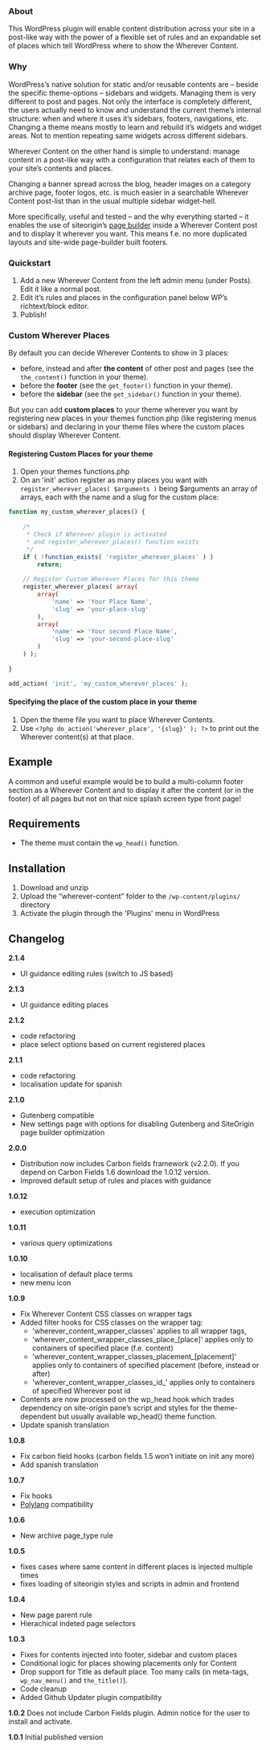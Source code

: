 
### About
This WordPress plugin will enable content distribution across your site in a post-like way with the power of a flexible set of rules and an expandable set of places which tell WordPress where to show the Wherever Content.

### Why
WordPress’s native solution for static and/or reusable contents are – beside the specific theme-options – sidebars and widgets. Managing them is very different to post and pages. Not only the interface is completely different, the users actually need to know and understand the current theme’s internal structure: when and where it uses it’s sidebars, footers, navigations, etc. Changing a theme means mostly to learn and rebuild it’s widgets and widget areas. Not to mention repeating same widgets across different sidebars. 

Wherever Content on the other hand is simple to understand: manage content in a post-like way with a configuration that relates each of them to your site’s contents and places.

Changing a banner spread across the blog, header images on a category archive page, footer logos, etc. is much easier in a searchable Wherever Content post-list than in the usual multiple sidebar widget-hell. 

More specifically, useful and tested – and the why everything started – it enables the use of siteorigin’s [page builder](https://wordpress.org/plugins/siteorigin-panels/) inside a Wherever Content post and to display it wherever you want. This means f.e. no more duplicated layouts and site-wide page-builder built footers.


### Quickstart
1. Add a new Wherever Content from the left admin menu (under Posts). Edit it like a normal post.
2. Edit it’s rules and places in the configuration panel below WP’s richtext/block editor. 
3. Publish!

### Custom Wherever Places
By default you can decide Wherever Contents to show in 3 places:

- before, instead and after **the content** of other post and pages (see the `the_content()` function in your theme).
- before the **footer** (see the `get_footer()` function in your theme).
- before the **sidebar** (see the `get_sidebar()` function in your theme).

But you can add **custom places** to your theme wherever you want by registering new places in your themes function.php (like registering menus or sidebars) and declaring in your theme files where the custom places should display Wherever Content.

#### Registering Custom Places for your theme

1. Open your themes functions.php
2. On an 'init' action register as many places you want with `register_wherever_places( $arguments )` being $arguments an array of arrays, each with the name and a slug for the custom place:

```php
function my_custom_wherever_places() {
	
	/* 
	 * Check if Wherever plugin is activated 
	 * and register_wherever_places() function exists
	 */
	if ( !function_exists( 'register_wherever_places' ) )
		return;
	
	// Register Custom Wherever Places for this theme
	register_wherever_places( array(
		array(
			'name' => 'Your Place Name',
			'slug' => 'your-place-slug'
		),
		array(
			'name' => 'Your second Place Name',
			'slug' => 'your-second-place-slug'
		)
	) );
	
}

add_action( 'init', 'my_custom_wherever_places' );
```


#### Specifying the place of the custom place in your theme

1.	Open the theme file you want to place Wherever Contents. 
2.	Use `<?php do_action('wherever_place', '{slug}' ); ?>`  to print out the Wherever content(s) at that place. 

## Example

A common and useful example would be to build a multi-column footer section as a Wherever Content and to display it after the content (or in the footer) of all pages but not on that nice splash screen type front page!

## Requirements

- The theme must contain the `wp_head()` function.


## Installation

1. Download and unzip
2. Upload the “wherever-content” folder to the `/wp-content/plugins/` directory
3. Activate the plugin through the 'Plugins' menu in WordPress


##  Changelog

**2.1.4**
- UI guidance editing rules (switch to JS based)

**2.1.3**
- UI guidance editing places

**2.1.2**
- code refactoring
- place select options based on current registered places

**2.1.1**
- code refactoring
- localisation update for spanish

**2.1.0**
- Gutenberg compatible
- New settings page with options for disabling Gutenberg and SiteOrigin page builder optimization

**2.0.0**
- Distribution now includes Carbon fields framework (v2.2.0). If you depend on Carbon Fields 1.6 download the 1.0.12 version.
- Improved default setup of rules and places with guidance

**1.0.12**
- execution optimization

**1.0.11**
- various query optimizations

**1.0.10**
- localisation of default place terms
- new menu icon

**1.0.9**
- Fix Wherever Content CSS classes on wrapper tags
- Added filter hooks for CSS classes on the wrapper tag:
    - 'wherever_content_wrapper_classes' applies to all wrapper tags,
    - 'wherever_content_wrapper_classes_place_[place]' applies only to containers of specified place (f.e. content)
    - 'wherever_content_wrapper_classes_placement_[placement]' applies only to containers of specified placement (before, instead or after)
    - 'wherever_content_wrapper_classes_id_' applies only to containers of specified Wherever post id
- Contents are now processed on the wp_head hook which trades dependency on site-origin pane’s script and styles for the theme-dependent but usually available wp_head() theme function.
- Update spanish translation

**1.0.8**
- Fix carbon field hooks (carbon fields 1.5 won’t initiate on init any more)
- Add spanish translation

**1.0.7**
- Fix hooks
- [Polylang](https://wordpress.org/plugins/polylang/) compatibility

**1.0.6**
- New archive page_type rule

**1.0.5**
- fixes cases where same content in different places is injected multiple times
- fixes loading of siteorigin styles and scripts in admin and frontend

**1.0.4**
- New page parent rule
- Hierachical indeted page selectors

**1.0.3**
- Fixes for contents injected into footer, sidebar and custom places
- Conditional logic for places showing placements only for Content
- Drop support for Title as default place. Too many calls (in meta-tags, `wp_nav_menu()` and `the_title()`).
- Code cleanup
- Added Github Updater plugin compatibility 

**1.0.2**
Does not include Carbon Fields plugin. Admin notice for the user to install and activate.

**1.0.1**
Initial published version
